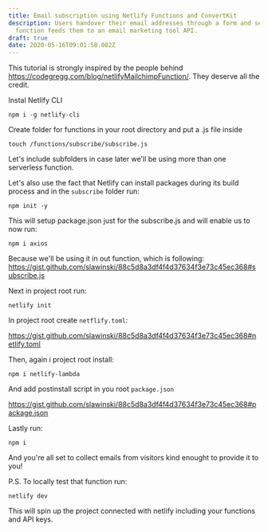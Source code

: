 ```yaml
---
title: Email subscription using Netlify Functions and ConvertKit
description: Users handover their email addresses through a form and serverless
  function feeds them to an email marketing tool API.
draft: true
date: 2020-05-16T09:01:58.082Z
---
```

This tutorial is strongly inspired by the people behind https://codegregg.com/blog/netlifyMailchimpFunction/. They deserve all the credit.

Instal Netlify CLI

```
npm i -g netlify-cli
```

Create folder for functions in your root directory and put a .js file inside

```
touch /functions/subscribe/subscribe.js
```

Let's include subfolders in case later we'll be using more than one serverless function.

Let's also use the fact that Netlify can install packages during its build process and in the `subscribe` folder run:

```
npm init -y
```

This will setup package.json just for the subscribe.js and will enable us to now run:
```
npm i axios
```

Because we'll be using it in out function, which is following:
https://gist.github.com/slawinski/88c5d8a3df4f4d37634f3e73c45ec368#subscribe.js

Next in project root run:

```
netlify init
```

In project root create `netflify.toml`:

https://gist.github.com/slawinski/88c5d8a3df4f4d37634f3e73c45ec368#netlify.toml

Then, again i project root install:

```
npm i netlify-lambda
```

And add postinstall script in you root `package.json`

https://gist.github.com/slawinski/88c5d8a3df4f4d37634f3e73c45ec368#package.json

Lastly run:

```
npm i
```

And you're all set to collect emails from visitors kind enought to provide it to you!

P.S. To locally test that function run:

```
netlify dev
```

This will spin up the project connected with netlify including your functions and API keys.




